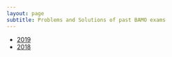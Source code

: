 ```yaml
---
layout: page
subtitle: Problems and Solutions of past BAMO exams
---
```


* [2019](bamo2019examsol.pdf)
* [2018](BAMO2018ProblemsAndSolutions.pdf)
